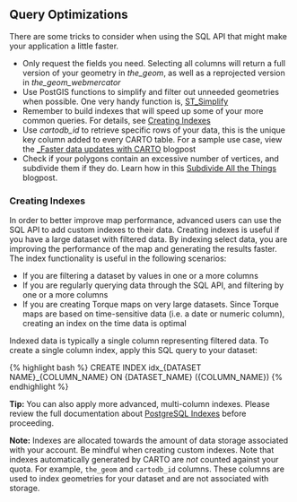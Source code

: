 ## Query Optimizations

There are some tricks to consider when using the SQL API that might make your application a little faster.

* Only request the fields you need. Selecting all columns will return a full version of your geometry in *the_geom*, as well as a reprojected version in *the_geom_webmercator*
* Use PostGIS functions to simplify and filter out unneeded geometries when possible. One very handy function is, [ST_Simplify](http://www.postgis.org/docs/ST_Simplify.html)
* Remember to build indexes that will speed up some of your more common queries. For details, see [Creating Indexes](#creating-indexes)
* Use *cartodb_id* to retrieve specific rows of your data, this is the unique key column added to every CARTO table. For a sample use case, view the [_Faster data updates with CARTO](https://carto.com/blog/faster-data-updates-with-cartodb/) blogpost
* Check if your polygons contain an excessive number of vertices, and subdivide them if they do. Learn how in this [Subdivide All the Things](https://carto.com/blog/subdivide-all-things/) blogpost.

### Creating Indexes

In order to better improve map performance, advanced users can use the SQL API to add custom indexes to their data. Creating indexes is useful if you have a large dataset with filtered data. By indexing select data, you are improving the performance of the map and generating the results faster.  The index functionality is useful in the following scenarios:

- If you are filtering a dataset by values in one or a more columns
- If you are regularly querying data through the SQL API, and filtering by one or a more columns
- If you are creating Torque maps on very large datasets. Since Torque maps are based on time-sensitive data (i.e. a date or numeric column), creating an index on the time data is optimal

Indexed data is typically a single column representing filtered data. To create a single column index, apply this SQL query to your dataset:

{% highlight bash %}
CREATE INDEX idx_{DATASET NAME}_{COLUMN_NAME} ON {DATASET_NAME} ({COLUMN_NAME})
{% endhighlight %}

**Tip:** You can also apply more advanced, multi-column indexes. Please review the full documentation about [PostgreSQL Indexes](http://www.postgresql.org/docs/9.1/static/sql-createindex.html) before proceeding.

**Note:** Indexes are allocated towards the amount of data storage associated with your account. Be mindful when creating custom indexes. Note that indexes automatically generated by CARTO are _not_ counted against your quota. For example, `the_geom` and `cartodb_id` columns. These columns are used to index geometries for your dataset and are not associated with storage.
